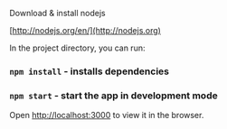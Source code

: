 Download & install nodejs

[http://nodejs.org/en/](http://nodejs.org)

In the project directory, you can run:

### `npm install` - installs dependencies 

### `npm start` - start the app in development mode

Open [http://localhost:3000](http://localhost:3000) to view it in the browser.
